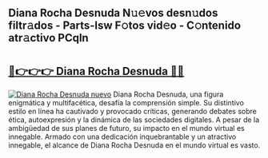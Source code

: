 ## Diana Rocha Desnuda N𝚞𝚎vos desn𝚞dos filtr𝚊dos - Parts-Isw F𝚘tos vid𝚎o - C𝚘ntenido atr𝚊ctivo PCqln

# <h2><a href="http://mbbrj5l.tromn.icu/?c=Diana+Rocha+Desnuda">🔗👉👉👉 Diana Rocha Desnuda 🔗🔗</a></h2>

[![Diana Rocha Desnuda nuevo](https://i.imgur.com/pEAQMta.gif)](http://mbbrj5l.tromn.icu/?c=Diana+Rocha+Desnuda)
Diana Rocha Desnuda, una figura enigmática y multifacética, desafía la comprensión simple. Su distintivo estilo en línea ha cautivado y provocado críticas, generando debates sobre ética, autoexpresión y la dinámica de las sociedades digitales. A pesar de la ambigüedad de sus planes de futuro, su impacto en el mundo virtual es innegable. Armado con una dedicación inquebrantable y un atractivo innegable, el alcance de Diana Rocha Desnuda en el mundo virtual es vasto.
